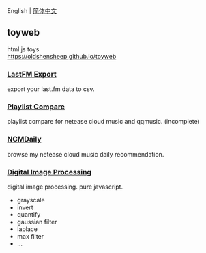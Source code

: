 English | [简体中文](./README.zh-CN.md)

## toyweb

html js toys  
<https://oldshensheep.github.io/toyweb>

### [LastFM Export](./lastfm-export)

export your last.fm data to csv.

### [Playlist Compare](./playlist-compare)

playlist compare for netease cloud music and qqmusic. (incomplete)

### [NCMDaily](./ncmdaily)

browse my netease cloud music daily recommendation.

### [Digital Image Processing](./dip)

digital image processing. pure javascript.

- grayscale
- invert
- quantify
- gaussian filter
- laplace
- max filter
- ...
